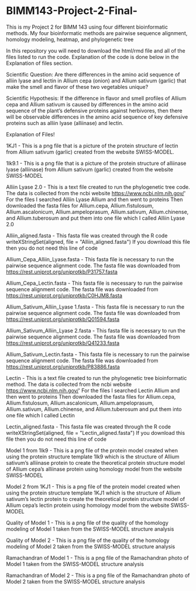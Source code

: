 # BIMM143-Project-2-Final-
This is my Project 2 for BIMM 143 using four different bioinformatic methods. My four bioinformatic methods are pairwise sequence alignment, homology modeling, heatmap, and phylogenetic tree

In this repository you will need to download the html/rmd file and all of the files listed to run the code. Explanation of the code is done below in the Explanation of files section.

Scientific Question: Are there differences in the amino acid sequence of alliin lyase and lectin in Allium cepa (onion) and Allium sativum (garlic) that make the smell and flavor of these two vegetables unique?

Scientific Hypothesis: If the difference in flavor and smell profiles of Allium cepa and Allium sativum is caused by differences in the amino acid sequence of the plant’s defensive proteins against herbivores, then there will be observable differences in the amino acid sequence of key defensive proteins such as alliin lyase (alliinase) and lectin.

Explanation of Files!

1KJ1 - This is a png file that is a picture of the protein structure of lectin from Allium sativum (garlic) created from the website SWISS-MODEL.

1lk9.1 - This is a png file that is a picture of the protein structure of alliinase lyase (alliinase) from Allium sativum (garlic) created from the website SWISS-MODEL

Alliin Lyase 2.0 - This is a text file created to run the phylogenetic tree code. The data is collected from the ncbi website https://www.ncbi.nlm.nih.gov/' For the files I searched Alliin Lyase Allium and then went to proteins Then downloaded the fasta files for Allium.cepa, Allium.fistulosum, Allium.ascalonicum, Allium.ampeloprasum, Allium.sativum, Allium.chinense, and Allium.tuberosum and put them into one file which I called Alliin Lyase 2.0

Alliin_aligned.fasta - This fasta file was created through the R code writeXStringSet(aligned, file = "Alliin_aligned.fasta") If you download this file then you do not need this line of code

Allium_Cepa_Alliin_Lyase.fasta - This fasta file is necessary to run the pairwise sequence alignment code. The fasta file was downloaded from https://rest.uniprot.org/uniprotkb/P31757.fasta

Allium_Cepa_Lectin.fasta - This fasta file is necessary to run the pairwise sequence alignment code. The fasta file was downloaded from https://rest.uniprot.org/uniprotkb/C0HJM8.fasta

Allium_Sativum_Alliin_Lyase 1.fasta - This fasta file is necessary to run the pairwise sequence alignment code. The fasta file was downloaded from https://rest.uniprot.org/uniprotkb/Q01594.fasta

Allium_Sativum_Alliin_Lyase 2.fasta - This fasta file is necessary to run the pairwise sequence alignment code. The fasta file was downloaded from https://rest.uniprot.org/uniprotkb/Q41233.fasta

Allium_Sativum_Lectin.fasta - This fasta file is necessary to run the pairwise sequence alignment code. The fasta file was downloaded from https://rest.uniprot.org/uniprotkb/P83886.fasta

Lectin - This is a text file created to run the phylogenetic tree bioinformatic method. The data is collected from the ncbi website https://www.ncbi.nlm.nih.gov/' For the files I searched Lectin Allium and then went to proteins Then downloaded the fasta files for Allium.cepa, Allium.fistulosum, Allium.ascalonicum, Allium.ampeloprasum, Allium.sativum, Allium.chinense, and Allium.tuberosum and put them into one file which I called Lectin

Lectin_aligned.fasta - This fasta file was created through the R code writeXStringSet(aligned, file = "Lectin_aligned.fasta") If you download this file then you do not need this line of code

Model 1 from 1lk9 - This is a png file of the protein model created when using the protein structure template 1lk9 which is the structure of Allium sativum’s alliinase protein to create the theoretical protein structure model of Allium cepa’s alliinase protein using homology model from the website SWISS-MODEL

Model 2 from 1KJ1 - This is a png file of the protein model created when using the protein structure template 1KJ1 which is the structure of Allium sativum’s lectin protein to create the theoretical protein structure model of Allium cepa’s lectin protein using homology model from the website SWISS-MODEL

Quality of Model 1 - This is a png file of the quality of the homology modeling of Model 1 taken from the SWISS-MODEL structure analysis

Quality of Model 2 - This is a png file of the quality of the homology modeling of Model 2 taken from the SWISS-MODEL structure analysis

Ramachandran of Model 1 - This is a png file of the Ramachandran photo of Model 1 taken from the SWISS-MODEL structure analysis

Ramachandran of Model 2 - This is a png file of the Ramachandran photo of Model 2 taken from the SWISS-MODEL structure analysis
